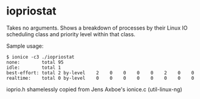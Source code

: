 iopriostat
==========

Takes no arguments. Shows a breakdown of processes by their Linux IO scheduling
class and priority level within that class.

Sample usage:

```
$ ionice -c3 ./iopriostat
none:        total 95
idle:        total 1
best-effort: total 2 by-level    2    0    0    0    0    2    0    0
realtime:    total 0 by-level    0    0    0    0    0    0    0    0
```

ioprio.h shamelessly copied from Jens Axboe's ionice.c (util-linux-ng)
